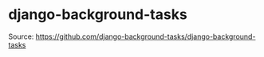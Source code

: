 # django-background-tasks

Source: https://github.com/django-background-tasks/django-background-tasks
